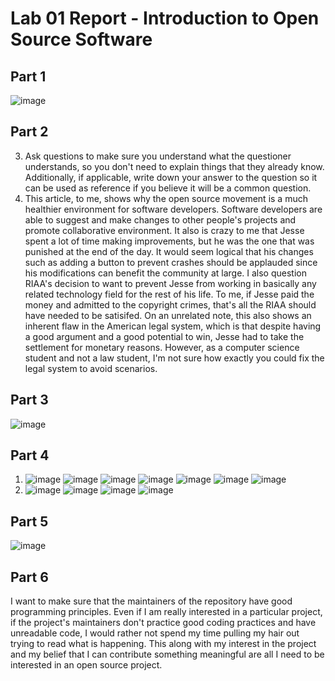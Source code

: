 # Lab 01 Report - Introduction to Open Source Software

## Part 1
![image](https://user-images.githubusercontent.com/46334090/170725969-21d23d8c-04dd-44b9-ba84-6885962cc6a2.png)

## Part 2
3. Ask questions to make sure you understand what the questioner understands, so you don't need to explain things that they already know. Additionally, if applicable, write down your answer to the question so it can be used as reference if you believe it will be a common question.
4. This article, to me, shows why the open source movement is a much healthier environment for software developers. Software developers are able to suggest and make changes to other people's projects and promote collaborative environment. It also is crazy to me that Jesse spent a lot of time making improvements, but he was the one that was punished at the end of the day. It would seem logical that his changes such as adding a button to prevent crashes should be applauded since his modifications can benefit the community at large. I also question RIAA's decision to want to prevent Jesse from working in basically any related technology field for the rest of his life. To me, if Jesse paid the money and admitted to the copyright crimes, that's all the RIAA should have needed to be satisifed. On an unrelated note, this also shows an inherent flaw in the American legal system, which is that despite having a good argument and a good potential to win, Jesse had to take the settlement for monetary reasons. However, as a computer science student and not a law student, I'm not sure how exactly you could fix the legal system to avoid scenarios.

## Part 3
![image](https://user-images.githubusercontent.com/46334090/170730358-1dd1d0ba-8b03-42e7-aaa0-c68c20badfa1.png)

## Part 4
1. ![image](https://user-images.githubusercontent.com/46334090/170880874-f96353f6-44b1-406c-9249-ed0536338feb.png)
   ![image](https://user-images.githubusercontent.com/46334090/170881045-2d098ff6-b1de-42e7-9287-6fd3131c5f77.png)
   ![image](https://user-images.githubusercontent.com/46334090/170881189-8bb12023-6243-417a-b35b-a2e548c08bdc.png)
   ![image](https://user-images.githubusercontent.com/46334090/170881398-8b3b6c54-4b4b-4922-9666-d1544b8e1c5f.png)
   ![image](https://user-images.githubusercontent.com/46334090/170881538-23ee43cc-3761-4baf-8926-0123083b3ad8.png)
   ![image](https://user-images.githubusercontent.com/46334090/170881734-d638e60a-7c2e-4050-bc91-cbe3e48c6e7e.png)
   ![image](https://user-images.githubusercontent.com/46334090/170882031-175157d4-2da9-4426-8e3a-01973bceb341.png)
2. ![image](https://user-images.githubusercontent.com/46334090/170882054-aa84377d-034a-4ecd-8018-e4e7d1c31d87.png)
   ![image](https://user-images.githubusercontent.com/46334090/170882069-6f7711bb-5118-4fb6-9120-98de54461d8b.png)
   ![image](https://user-images.githubusercontent.com/46334090/170882083-f15a2156-bcb1-4279-96b3-5b0737e6bd00.png)
   ![image](https://user-images.githubusercontent.com/46334090/170882101-24f4064a-0f56-4c8c-917f-7e39727d8204.png)

## Part 5
![image](https://user-images.githubusercontent.com/46334090/170732116-ec7a2578-508c-423a-bd6b-4a44d6cdde08.png)

## Part 6
I want to make sure that the maintainers of the repository have good programming principles. Even if I am really interested in a particular project, if the project's maintainers don't practice good coding practices and have unreadable code, I would rather not spend my time pulling my hair out trying to read what is happening. This along with my interest in the project and my belief that I can contribute something meaningful are all I need to be interested in an open source project.
